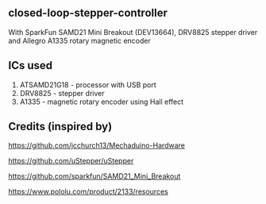 ## closed-loop-stepper-controller

With SparkFun SAMD21 Mini Breakout (DEV13664), DRV8825 stepper driver and Allegro A1335 rotary magnetic encoder

## ICs used

1. ATSAMD21G18 - processor with USB port
2. DRV8825 - stepper driver
3. A1335 - magnetic rotary encoder using Hall effect

## Credits (inspired by)

https://github.com/jcchurch13/Mechaduino-Hardware

https://github.com/uStepper/uStepper

https://github.com/sparkfun/SAMD21_Mini_Breakout

https://www.pololu.com/product/2133/resources

